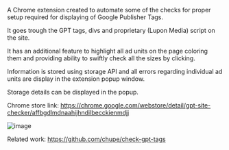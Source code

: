 A Chrome extension created to automate some of the checks for proper setup required for displaying of Google Publisher Tags.

It goes trough the GPT tags, divs and proprietary (Lupon Media) script on the site.

It has an additional feature to highlight all ad units on the page coloring them and providing ability to swiftly check all the sizes by clicking.

Information is stored using storage API and all errors regarding individual ad units are display in the extension popup window.

Storage details can be displayed in the popup.

Chrome store link:
https://chrome.google.com/webstore/detail/gpt-site-checker/affbgdlmdnaahijhndilbecckienmdjj

![image](https://user-images.githubusercontent.com/25374855/176601133-281fd9fa-67dd-494f-b6ba-7fe97c11101b.png)

Related work:
https://github.com/chupe/check-gpt-tags
